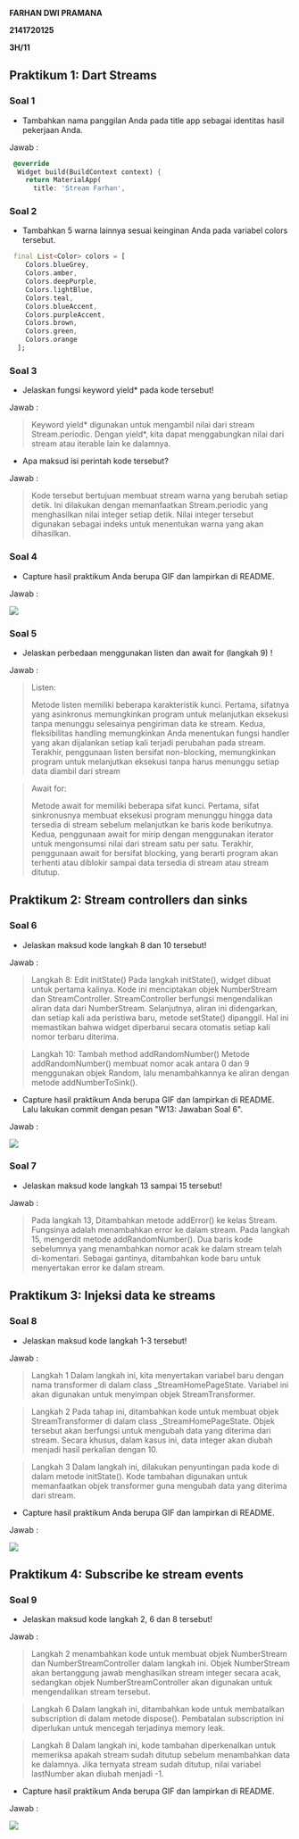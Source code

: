 **FARHAN DWI PRAMANA**

**2141720125**

**3H/11**

## Praktikum 1: Dart Streams

### Soal 1

- Tambahkan nama panggilan Anda pada title app sebagai identitas hasil pekerjaan Anda.

Jawab :

```dart
 @override
  Widget build(BuildContext context) {
    return MaterialApp(
      title: 'Stream Farhan',
```

### Soal 2

- Tambahkan 5 warna lainnya sesuai keinginan Anda pada variabel colors tersebut.

```dart
 final List<Color> colors = [
    Colors.blueGrey,
    Colors.amber,
    Colors.deepPurple,
    Colors.lightBlue,
    Colors.teal,
    Colors.blueAccent,
    Colors.purpleAccent,
    Colors.brown,
    Colors.green,
    Colors.orange
  ];
```

### Soal 3

- Jelaskan fungsi keyword yield\* pada kode tersebut!

Jawab :

> Keyword yield* digunakan untuk mengambil nilai dari stream Stream.periodic. Dengan yield*, kita dapat menggabungkan nilai dari stream atau iterable lain ke dalamnya.

- Apa maksud isi perintah kode tersebut?

Jawab :

> Kode tersebut bertujuan membuat stream warna yang berubah setiap detik. Ini dilakukan dengan memanfaatkan Stream.periodic yang menghasilkan nilai integer setiap detik. Nilai integer tersebut digunakan sebagai indeks untuk menentukan warna yang akan dihasilkan.

### Soal 4

- Capture hasil praktikum Anda berupa GIF dan lampirkan di README.

Jawab :

<img src="doc/prak1-jawaban-soal4.gif">

### Soal 5

- Jelaskan perbedaan menggunakan listen dan await for (langkah 9) !

Jawab :

> Listen:
>
> Metode listen memiliki beberapa karakteristik kunci. Pertama, sifatnya yang asinkronus memungkinkan program untuk melanjutkan eksekusi tanpa menunggu selesainya pengiriman data ke stream. Kedua, fleksibilitas handling memungkinkan Anda menentukan fungsi handler yang akan dijalankan setiap kali terjadi perubahan pada stream. Terakhir, penggunaan listen bersifat non-blocking, memungkinkan program untuk melanjutkan eksekusi tanpa harus menunggu setiap data diambil dari stream

> Await for:
>
> Metode await for memiliki beberapa sifat kunci. Pertama, sifat sinkronusnya membuat eksekusi program menunggu hingga data tersedia di stream sebelum melanjutkan ke baris kode berikutnya. Kedua, penggunaan await for mirip dengan menggunakan iterator untuk mengonsumsi nilai dari stream satu per satu. Terakhir, penggunaan await for bersifat blocking, yang berarti program akan terhenti atau diblokir sampai data tersedia di stream atau stream ditutup.

## Praktikum 2: Stream controllers dan sinks

### Soal 6

- Jelaskan maksud kode langkah 8 dan 10 tersebut!

Jawab :

> Langkah 8: Edit initState()
> Pada langkah initState(), widget dibuat untuk pertama kalinya. Kode ini menciptakan objek NumberStream dan StreamController. StreamController berfungsi mengendalikan aliran data dari NumberStream. Selanjutnya, aliran ini didengarkan, dan setiap kali ada peristiwa baru, metode setState() dipanggil. Hal ini memastikan bahwa widget diperbarui secara otomatis setiap kali nomor terbaru diterima.

> Langkah 10: Tambah method addRandomNumber()
> Metode addRandomNumber() membuat nomor acak antara 0 dan 9 menggunakan objek Random, lalu menambahkannya ke aliran dengan metode addNumberToSink().

- Capture hasil praktikum Anda berupa GIF dan lampirkan di README.
  Lalu lakukan commit dengan pesan "W13: Jawaban Soal 6".

Jawab :

<img src="doc/prak2-jawaban-soal6.gif">

### Soal 7

- Jelaskan maksud kode langkah 13 sampai 15 tersebut!

Jawab :

> Pada langkah 13, Ditambahkan metode addError() ke kelas Stream. Fungsinya adalah menambahkan error ke dalam stream.
> Pada langkah 15, mengerdit metode addRandomNumber(). Dua baris kode sebelumnya yang menambahkan nomor acak ke dalam stream telah di-komentari. Sebagai gantinya, ditambahkan kode baru untuk menyertakan error ke dalam stream.

## Praktikum 3: Injeksi data ke streams

### Soal 8

- Jelaskan maksud kode langkah 1-3 tersebut!

Jawab :

> Langkah 1
> Dalam langkah ini, kita menyertakan variabel baru dengan nama transformer di dalam class \_StreamHomePageState. Variabel ini akan digunakan untuk menyimpan objek StreamTransformer.

> Langkah 2
> Pada tahap ini, ditambahkan kode untuk membuat objek StreamTransformer di dalam class \_StreamHomePageState. Objek tersebut akan berfungsi untuk mengubah data yang diterima dari stream. Secara khusus, dalam kasus ini, data integer akan diubah menjadi hasil perkalian dengan 10.

> Langkah 3
> Dalam langkah ini, dilakukan penyuntingan pada kode di dalam metode initState(). Kode tambahan digunakan untuk memanfaatkan objek transformer guna mengubah data yang diterima dari stream.

- Capture hasil praktikum Anda berupa GIF dan lampirkan di README.

Jawab :

<img src="doc/prak3-jawaban-soal8.gif">

## Praktikum 4: Subscribe ke stream events

### Soal 9

- Jelaskan maksud kode langkah 2, 6 dan 8 tersebut!

Jawab :

> Langkah 2
> menambahkan kode untuk membuat objek NumberStream dan NumberStreamController dalam langkah ini. Objek NumberStream akan bertanggung jawab menghasilkan stream integer secara acak, sedangkan objek NumberStreamController akan digunakan untuk mengendalikan stream tersebut.

> Langkah 6
> Dalam langkah ini, ditambahkan kode untuk membatalkan subscription di dalam metode dispose(). Pembatalan subscription ini diperlukan untuk mencegah terjadinya memory leak.

> Langkah 8
> Dalam langkah ini, kode tambahan diperkenalkan untuk memeriksa apakah stream sudah ditutup sebelum menambahkan data ke dalamnya. Jika ternyata stream sudah ditutup, nilai variabel lastNumber akan diubah menjadi -1.

- Capture hasil praktikum Anda berupa GIF dan lampirkan di README.

Jawab :

<img src="doc/prak4-jawaban-soal9.gif">
